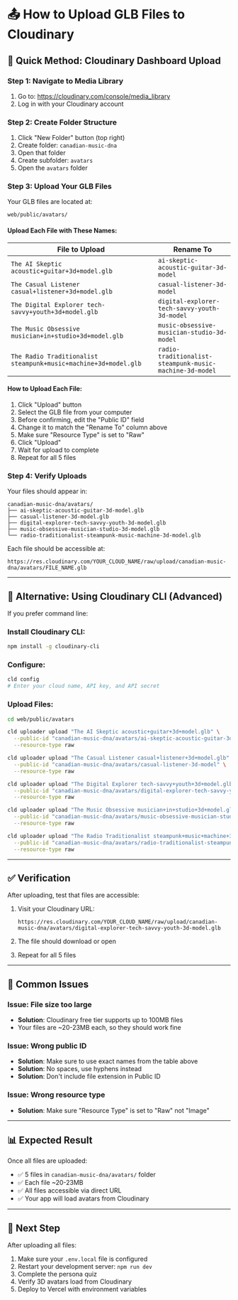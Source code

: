# 📤 How to Upload GLB Files to Cloudinary

## 🚀 **Quick Method: Cloudinary Dashboard Upload**

### **Step 1: Navigate to Media Library**
1. Go to: https://cloudinary.com/console/media_library
2. Log in with your Cloudinary account

### **Step 2: Create Folder Structure**
1. Click "New Folder" button (top right)
2. Create folder: `canadian-music-dna`
3. Open that folder
4. Create subfolder: `avatars`
5. Open the `avatars` folder

### **Step 3: Upload Your GLB Files**

Your GLB files are located at:
```
web/public/avatars/
```

#### **Upload Each File with These Names:**

| File to Upload | Rename To |
|---------------|-----------|
| `The AI Skeptic acoustic+guitar+3d+model.glb` | `ai-skeptic-acoustic-guitar-3d-model` |
| `The Casual Listener casual+listener+3d+model.glb` | `casual-listener-3d-model` |
| `The Digital Explorer tech-savvy+youth+3d+model.glb` | `digital-explorer-tech-savvy-youth-3d-model` |
| `The Music Obsessive musician+in+studio+3d+model.glb` | `music-obsessive-musician-studio-3d-model` |
| `The Radio Traditionalist steampunk+music+machine+3d+model.glb` | `radio-traditionalist-steampunk-music-machine-3d-model` |

#### **How to Upload Each File:**
1. Click "Upload" button
2. Select the GLB file from your computer
3. Before confirming, edit the "Public ID" field
4. Change it to match the "Rename To" column above
5. Make sure "Resource Type" is set to "Raw"
6. Click "Upload"
7. Wait for upload to complete
8. Repeat for all 5 files

### **Step 4: Verify Uploads**
Your files should appear in:
```
canadian-music-dna/avatars/
├── ai-skeptic-acoustic-guitar-3d-model.glb
├── casual-listener-3d-model.glb
├── digital-explorer-tech-savvy-youth-3d-model.glb
├── music-obsessive-musician-studio-3d-model.glb
└── radio-traditionalist-steampunk-music-machine-3d-model.glb
```

Each file should be accessible at:
```
https://res.cloudinary.com/YOUR_CLOUD_NAME/raw/upload/canadian-music-dna/avatars/FILE_NAME.glb
```

---

## 🔧 **Alternative: Using Cloudinary CLI (Advanced)**

If you prefer command line:

### **Install Cloudinary CLI:**
```bash
npm install -g cloudinary-cli
```

### **Configure:**
```bash
cld config
# Enter your cloud name, API key, and API secret
```

### **Upload Files:**
```bash
cd web/public/avatars

cld uploader upload "The AI Skeptic acoustic+guitar+3d+model.glb" \
  --public-id "canadian-music-dna/avatars/ai-skeptic-acoustic-guitar-3d-model" \
  --resource-type raw

cld uploader upload "The Casual Listener casual+listener+3d+model.glb" \
  --public-id "canadian-music-dna/avatars/casual-listener-3d-model" \
  --resource-type raw

cld uploader upload "The Digital Explorer tech-savvy+youth+3d+model.glb" \
  --public-id "canadian-music-dna/avatars/digital-explorer-tech-savvy-youth-3d-model" \
  --resource-type raw

cld uploader upload "The Music Obsessive musician+in+studio+3d+model.glb" \
  --public-id "canadian-music-dna/avatars/music-obsessive-musician-studio-3d-model" \
  --resource-type raw

cld uploader upload "The Radio Traditionalist steampunk+music+machine+3d+model.glb" \
  --public-id "canadian-music-dna/avatars/radio-traditionalist-steampunk-music-machine-3d-model" \
  --resource-type raw
```

---

## ✅ **Verification**

After uploading, test that files are accessible:

1. Visit your Cloudinary URL:
   ```
   https://res.cloudinary.com/YOUR_CLOUD_NAME/raw/upload/canadian-music-dna/avatars/digital-explorer-tech-savvy-youth-3d-model.glb
   ```

2. The file should download or open

3. Repeat for all 5 files

---

## 🚨 **Common Issues**

### **Issue: File size too large**
- **Solution**: Cloudinary free tier supports up to 100MB files
- Your files are ~20-23MB each, so they should work fine

### **Issue: Wrong public ID**
- **Solution**: Make sure to use exact names from the table above
- **Solution**: No spaces, use hyphens instead
- **Solution**: Don't include file extension in Public ID

### **Issue: Wrong resource type**
- **Solution**: Make sure "Resource Type" is set to "Raw" not "Image"

---

## 📊 **Expected Result**

Once all files are uploaded:
- ✅ 5 files in `canadian-music-dna/avatars/` folder
- ✅ Each file ~20-23MB
- ✅ All files accessible via direct URL
- ✅ Your app will load avatars from Cloudinary

---

## 🎯 **Next Step**

After uploading all files:
1. Make sure your `.env.local` file is configured
2. Restart your development server: `npm run dev`
3. Complete the persona quiz
4. Verify 3D avatars load from Cloudinary
5. Deploy to Vercel with environment variables







